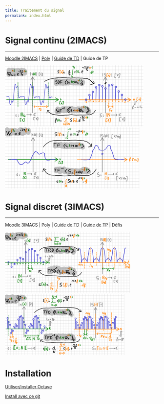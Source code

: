```yaml
---
title: Traitement du signal
permalink: index.html
---
```



# Signal continu (2IMACS)
---


[Moodle 2IMACS](https://moodle.insa-toulouse.fr/course/view.php?id=708) | [Poly](https://moodle.insa-toulouse.fr/mod/resource/view.php?id=24741) | [Guide de TD](guide_td) | Guide de TP


<img src="../discret/poly/dessins/sdf.png"  height="200"/> <img src="../discret/poly/dessins/tf.png"  height="200"/>

# Signal discret (3IMACS)
---

[Moodle 3IMACS](https://moodle.insa-toulouse.fr/course/view.php?id=997) | [Poly](poly_discret.pdf) | [Guide de TD](https://github.com/balaise31/Signal/tree/master/discret/td) | [Guide de TP](https://github.com/balaise31/Signal/tree/master/discret/tp) | [Défis](https://github.com/balaise31/Signal/tree/master/discret/defis)

<img src="../discret/poly/dessins/tfsd.png" alt="Séries de Fourier" height="200"/> <img src="../discret/poly/dessins/tfd.png" alt="Séries de Fourier" height="200"/>

# Installation

[Utiliser/installer Octave](../continu/tds/intro_octave.ipynb)

[Install avec ce git](../installation/README.md)